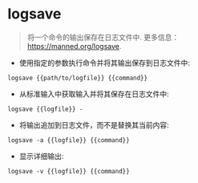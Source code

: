 # logsave

> 将一个命令的输出保存在日志文件中.
> 更多信息：<https://manned.org/logsave>.

- 使用指定的参数执行命令并将其输出保存到日志文件中:

`logsave {{path/to/logfile}} {{command}}`

- 从标准输入中获取输入并将其保存在日志文件中:

`logsave {{logfile}} -`

- 将输出追加到日志文件，而不是替换其当前内容:

`logsave -a {{logfile}} {{command}}`

- 显示详细输出:

`logsave -v {{logfile}} {{command}}`
